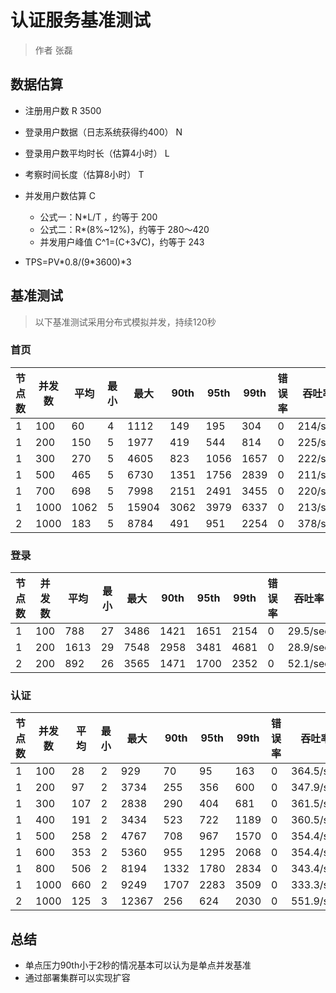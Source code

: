 # 认证服务基准测试

> 作者 张磊

## 数据估算

* 注册用户数 R 3500
* 登录用户数据（日志系统获得约400） N
* 登录用户数平均时长（估算4小时） L
* 考察时间长度（估算8小时） T
* 并发用户数估算 C 

  * 公式一：N*L/T ，约等于 200
  * 公式二：R\*(8%~12%)，约等于 280～420
  * 并发用户峰值 C^1=(C+3√C)，约等于 243
* TPS=PV\*0.8/(9\*3600)*3

## 基准测试

> 以下基准测试采用分布式模拟并发，持续120秒

### 首页

| 节点数 | 并发数 | 平均 | 最小 | 最大 | 90th | 95th | 99th | 错误率 | 吞吐率 | 返回量(KB) |
| ---| ---| ---| ---| ---| ---| ---| ---| ---| ---| ---|
| 1 | 100 | 60 | 4 | 1112 | 149 | 195 | 304 | 0 | 214/sec | 1350 |
| 1 | 200 | 150 | 5 | 1977 | 419 | 544 | 814 | 0 | 225/sec | 1418 |
| 1 | 300 | 270 | 5 | 4605 | 823 | 1056 | 1657 | 0 | 222/sec | 53.76 |
| 1 | 500 | 465 | 5 | 6730 | 1351 | 1756 | 2839 | 0 | 211/sec | 1394.58 |
| 1 | 700 | 698 | 5 | 7998 | 2151 | 2491 | 3455 | 0 | 220/sec | 1385.29 |
| 1 | 1000 | 1062 | 5 | 15904 | 3062 | 3979 | 6337 | 0 | 213/sec | 1341.32 |
| 2 | 1000 | 183 | 5 | 8784 | 491 | 951 | 2254 | 0 | 378/sec | 2446.02 |

### 登录

| 节点数 | 并发数 | 平均 | 最小 | 最大 | 90th | 95th | 99th | 错误率 | 吞吐率 | 返回量(KB) |
| ---| ---| ---| ---| ---| ---| ---| ---| ---| ---| ---|
| 1 | 100 | 788 | 27 | 3486 | 1421 | 1651 | 2154 | 0 | 29.5/sec | 1015.96 |
| 1 | 200 | 1613 | 29 | 7548 | 2958 | 3481 | 4681 | 0 | 28.9/sec | 998.23 |
| 2 | 200 | 892 | 26 | 3565 | 1471 | 1700 | 2352 | 0 | 52.1/sec | 1801.89 |

### 认证

| 节点数 | 并发数 | 平均 | 最小 | 最大 | 90th | 95th | 99th | 错误率 | 吞吐率 | 返回量(KB) |
| ---| ---| ---| ---| ---| ---| ---| ---| ---| ---| ---|
| 1 | 100 | 28 | 2 | 929 | 70 | 95 | 163 | 0 | 364.5/sec | 678.13 |
| 1 | 200 | 97 | 2 | 3734 | 255 | 356 | 600 | 0 | 347.9/sec | 647.33 |
| 1 | 300 | 107 | 2 | 2838 | 290 | 404 | 681 | 0 | 361.5/sec | 672.60 |
| 1 | 400 | 191 | 2 | 3434 | 523 | 722 | 1189 | 0 | 360.5/sec | 670.75 |
| 1 | 500 | 258 | 2 | 4767 | 708 | 967 | 1570 | 0 | 354.4/sec | 659.44 |
| 1 | 600 | 353 | 2 | 5360 | 955 | 1295 | 2068 | 0 | 354.4/sec | 659.33 |
| 1 | 800 | 506 | 2 | 8194 | 1332 | 1780 | 2834 | 0 | 343.4/sec | 638.80 |
| 1 | 1000 | 660 | 2 | 9249 | 1707 | 2283 | 3509 | 0 | 333.3/sec | 620.06 |
| 2 | 1000 | 125 | 3 | 12367 | 256 | 624 | 2030 | 0 | 551.9/sec | 1072.51 |

## 总结

* 单点压力90th小于2秒的情况基本可以认为是单点并发基准
* 通过部署集群可以实现扩容